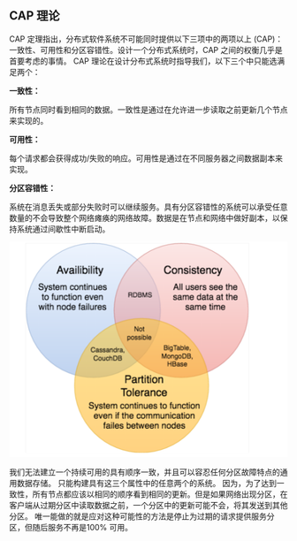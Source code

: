 ## CAP 理论

CAP 定理指出，分布式软件系统不可能同时提供以下三项中的两项以上 (CAP)：一致性、可用性和分区容错性。设计一个分布式系统时，CAP 之间的权衡几乎是首要考虑的事情。 CAP 理论在设计分布式系统时指导我们，以下三个中只能选满足两个：

**一致性：**

所有节点同时看到相同的数据。一致性是通过在允许进一步读取之前更新几个节点来实现的。

**可用性：**

每个请求都会获得成功/失败的响应。可用性是通过在不同服务器之间数据副本来实现。

**分区容错性：**

系统在消息丢失或部分失败时可以继续服务。具有分区容错性的系统可以承受任意数量的不会导致整个网络瘫痪的网络故障。数据是在节点和网络中做好副本，以保持系统通过间歇性中断启动。

![](/img/ch23_1.png)

我们无法建立一个持续可用的具有顺序一致，并且可以容忍任何分区故障特点的通用数据存储。 只能构建具有这三个属性中的任意两个的系统。 因为，为了达到一致性，所有节点都应该以相同的顺序看到相同的更新。但是如果网络出现分区，在客户端从过期分区中读取数据之前，一个分区中的更新可能不会，将其发送到其他分区。 唯一能做的就是应对这种可能性的方法是停止为过期的请求提供服务分区，但随后服务不再是100% 可用。